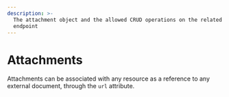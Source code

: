 ```yaml
---
description: >-
  The attachment object and the allowed CRUD operations on the related resource
  endpoint
---
```


# Attachments

Attachments can be associated with any resource as a reference to any external document, through the `url` attribute.
